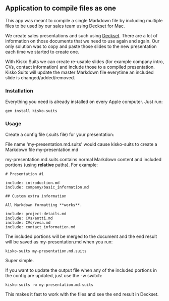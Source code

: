 ## Application to compile files as one

This app was meant to compile a single Markdown file by including multiple files to be used by our sales team using Deckset for Mac.

We create sales presentations and such using [Deckset](http://www.decksetapp.com/). There are a lot of information on those documents that we need to use again and again. Our only solution was to copy and paste those slides to the new presentation each time we started to create one.

With Kisko Suits we can create re-usable slides (for example company intro, CVs, contact information) and include those to a compiled presentation. Kisko Suits will update the master Markdown file everytime an included slide is changed/added/removed.

### Installation

Everything you need is already installed on every Apple computer. Just run:

```gem install kisko-suits```

### Usage

Create a config file (.suits file) for your presentation:

File name 'my-presentation.md.suits' would cause kisko-suits to create a Markdown file my-presentation.md

my-presentation.md.suits contains normal Markdown content and included portions (using **relative** paths). For example:

```
# Presentation #1

include: introduction.md
include: company/basic_information.md

## Custom extra information

All Markdown formatting **works**.

include: project-details.md
include: CVs/antti.md
include: CVs/vesa.md
include: contact_information.md
```

The included portions will be merged to the document and the end result will be saved as my-presentation.md when you run:

```kisko-suits my-presentation.md.suits```

Super simple.

If you want to update the output file when any of the included portions in the config are updated, just use the -w switch:

```kisko-suits -w my-presentation.md.suits```

This makes it fast to work with the files and see the end result in Deckset.
